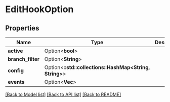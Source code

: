 # EditHookOption

## Properties

Name | Type | Description | Notes
------------ | ------------- | ------------- | -------------
**active** | Option<**bool**> |  | [optional]
**branch_filter** | Option<**String**> |  | [optional]
**config** | Option<**::std::collections::HashMap<String, String>**> |  | [optional]
**events** | Option<**Vec<String>**> |  | [optional]

[[Back to Model list]](../README.md#documentation-for-models) [[Back to API list]](../README.md#documentation-for-api-endpoints) [[Back to README]](../README.md)


